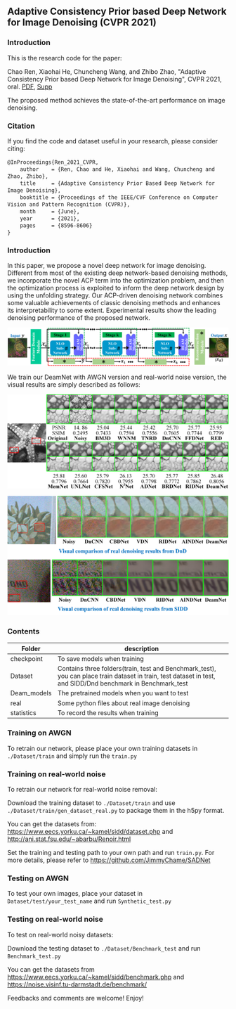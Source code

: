 ## Adaptive Consistency Prior based Deep Network for Image Denoising (CVPR 2021)

### Introduction

This is the research code for the paper:

Chao Ren, Xiaohai He, Chuncheng Wang, and Zhibo Zhao, "Adaptive Consistency Prior based Deep Network for Image Denoising", CVPR 2021, oral. [PDF](https://openaccess.thecvf.com/content/CVPR2021/papers/Ren_Adaptive_Consistency_Prior_Based_Deep_Network_for_Image_Denoising_CVPR_2021_paper.pdf), [Supp](https://openaccess.thecvf.com/content/CVPR2021/supplemental/Ren_Adaptive_Consistency_Prior_CVPR_2021_supplemental.pdf)

The proposed method achieves the state-of-the-art performance on image denoising.

### Citation

If you find the code and dataset useful in your research, please consider citing:

	@InProceedings{Ren_2021_CVPR,
	    author    = {Ren, Chao and He, Xiaohai and Wang, Chuncheng and Zhao, Zhibo},
	    title     = {Adaptive Consistency Prior Based Deep Network for Image Denoising},
	    booktitle = {Proceedings of the IEEE/CVF Conference on Computer Vision and Pattern Recognition (CVPR)},
	    month     = {June},
	    year      = {2021},
	    pages     = {8596-8606}
	}
### Introduction

In this paper, we propose a novel deep network for image denoising. Different from most of the existing deep network-based denoising methods, we incorporate the novel ACP term into the optimization problem, and then the optimization process is exploited to inform the deep network design by using the unfolding strategy. Our ACP-driven denoising network combines some valuable achievements of classic denoising methods and enhances its interpretability to some extent. Experimental results show the leading denoising performance of the proposed network.

![image](readme_images/overview.png)

We train our DeamNet with AWGN version and real-world noise version, the visual results are simply described as follows:

![image](readme_images/result_on_AWGN.png)

![image](readme_images/result_on_real-world.png)


### Contents
|  Folder    | description |
| ---|---|
|checkpoint | To save models when training|
|Dataset| Contains three folders(train, test and Benchmark_test), you can place train dataset in train, test dataset in test, and SIDD/Dnd benchmark in Benchmark_test
|Deam_models|The pretrained models when you want to test|
|real|Some python files about real image denoising|
|statistics|To record the results when training|

### Training on AWGN 
To retrain our network, please place your own training datasets in `./Dataset/train` and simply run the `train.py`

### Training on real-world noise
To retrain our network for real-world noise removal:

Download the training dataset to `./Dataset/train` and use `./Dataset/train/gen_dataset_real.py` to package them in the h5py format.

You can get the datasets from: https://www.eecs.yorku.ca/~kamel/sidd/dataset.php and http://ani.stat.fsu.edu/~abarbu/Renoir.html

Set the training and testing path to your own path and run `train.py`. For more details, please refer to https://github.com/JimmyChame/SADNet

### Testing on AWGN
To test your own images, place your dataset in `Dataset/test/your_test_name` and run `Synthetic_test.py`
### Testing on real-world noise
To test on real-world noisy datasets:

Download the testing dataset to `./Dataset/Benchmark_test` and run `Benchmark_test.py`

You can get the datasets from https://www.eecs.yorku.ca/~kamel/sidd/benchmark.php and https://noise.visinf.tu-darmstadt.de/benchmark/

Feedbacks and comments are welcome!
Enjoy!
